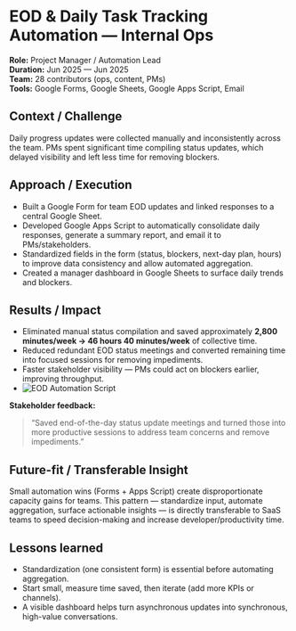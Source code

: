 # EOD & Daily Task Tracking Automation — Internal Ops

**Role:** Project Manager / Automation Lead  
**Duration:** Jun 2025 — Jun 2025  
**Team:** 28 contributors (ops, content, PMs)  
**Tools:** Google Forms, Google Sheets, Google Apps Script, Email

## Context / Challenge
Daily progress updates were collected manually and inconsistently across the team. PMs spent significant time compiling status updates, which delayed visibility and left less time for removing blockers.

## Approach / Execution
- Built a Google Form for team EOD updates and linked responses to a central Google Sheet.  
- Developed Google Apps Script to automatically consolidate daily responses, generate a summary report, and email it to PMs/stakeholders.  
- Standardized fields in the form (status, blockers, next-day plan, hours) to improve data consistency and allow automated aggregation.  
- Created a manager dashboard in Google Sheets to surface daily trends and blockers.

## Results / Impact
- Eliminated manual status compilation and saved approximately **2,800 minutes/week → 46 hours 40 minutes/week** of collective time.  
- Reduced redundant EOD status meetings and converted remaining time into focused sessions for removing impediments.  
- Faster stakeholder visibility — PMs could act on blockers earlier, improving throughput.
- ![EOD Automation Script](/assets/eod-script.png)


**Stakeholder feedback:**  
> “Saved end-of-the-day status update meetings and turned those into more productive sessions to address team concerns and remove impediments.”

## Future-fit / Transferable Insight
Small automation wins (Forms + Apps Script) create disproportionate capacity gains for teams. This pattern — standardize input, automate aggregation, surface actionable insights — is directly transferable to SaaS teams to speed decision-making and increase developer/productivity time.

## Lessons learned
- Standardization (one consistent form) is essential before automating aggregation.  
- Start small, measure time saved, then iterate (add more KPIs or channels).  
- A visible dashboard helps turn asynchronous updates into synchronous, high-value conversations.
